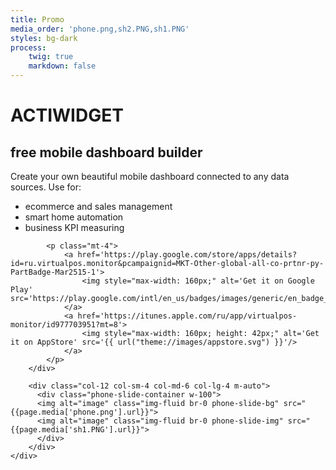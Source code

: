 ```yaml
---
title: Promo
media_order: 'phone.png,sh2.PNG,sh1.PNG'
styles: bg-dark
process:
    twig: true
    markdown: false
---
```


<div class="container align-items-end justify-content-center d-flex">
	<div class="row align-items-top text-left">
		<div class="col-12 col-md-6 col-lg-5">
			<h1>ACTIWIDGET</h1>
			<h2 class="mb-5">free mobile dashboard builder</h2>
			<p class="text-h3">
				Create your own beautiful mobile dashboard connected to any data sources.
				Use for:
				<ul>
					<li>ecommerce and sales management</li>
					<li>smart home automation</li>
					<li>business KPI measuring</li>
				</ul>
			</p>
			
			<p class="mt-4">
				<a href='https://play.google.com/store/apps/details?id=ru.virtualpos.monitor&pcampaignid=MKT-Other-global-all-co-prtnr-py-PartBadge-Mar2515-1'>
					<img style="max-width: 160px;" alt='Get it on Google Play' src='https://play.google.com/intl/en_us/badges/images/generic/en_badge_web_generic.png'/>
				</a>
				<a href='https://itunes.apple.com/ru/app/virtualpos-monitor/id977703951?mt=8'>
					<img style="max-width: 160px; height: 42px;" alt='Get it on AppStore' src='{{ url("theme://images/appstore.svg") }}'/>
				</a>
			</p>
		</div>

		<div class="col-12 col-sm-4 col-md-6 col-lg-4 m-auto">
		  <div class="phone-slide-container w-100">
		  <img alt="image" class="img-fluid br-0 phone-slide-bg" src="{{page.media['phone.png'].url}}">
		  <img alt="image" class="img-fluid br-0 phone-slide-img" src="{{page.media['sh1.PNG'].url}}">
		  </div>
		</div>
	</div>
</div>